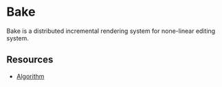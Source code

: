 # Bake

Bake is a distributed incremental rendering system for none-linear editing system.

## Resources

- [Algorithm](https://drive.google.com/open?id=1WyTdW3FhxeHdlc-loAnqd5VzO0-PBm-ME2XNACtRjrU)
